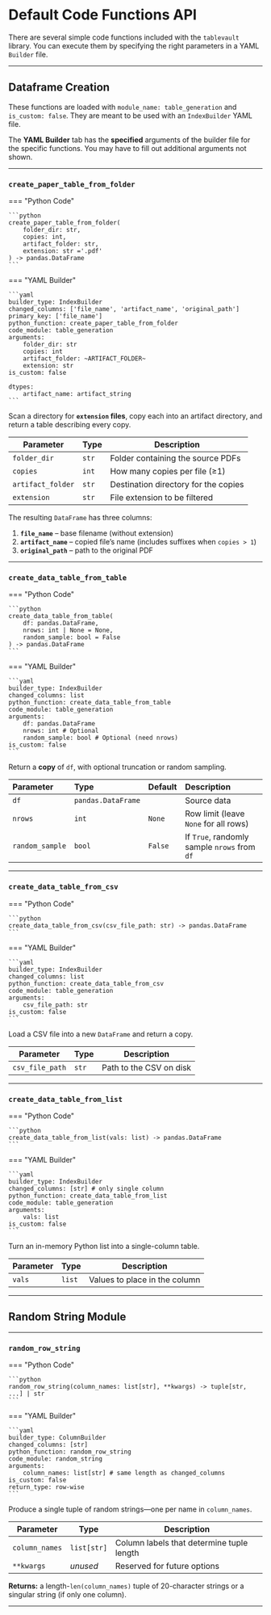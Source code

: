 # Default Code Functions API

There are several simple code functions included with the `tablevault` library. You can execute them by specifying the right parameters in a YAML `Builder` file.

---

## Dataframe Creation

These functions are loaded with `module_name: table_generation` and `is_custom: false`. They are meant to be used with an `IndexBuilder` YAML file.

The **YAML Builder** tab has the **specified** arguments of the builder file for the specific functions. You may have to fill out additional arguments not shown.

---

### `create_paper_table_from_folder`

=== "Python Code"

    ```python
    create_paper_table_from_folder(
        folder_dir: str,
        copies: int,
        artifact_folder: str,
        extension: str ='.pdf'
    ) -> pandas.DataFrame
    ```

=== "YAML Builder"

    ```yaml
    builder_type: IndexBuilder
    changed_columns: ['file_name', 'artifact_name', 'original_path']
    primary_key: ['file_name']
    python_function: create_paper_table_from_folder
    code_module: table_generation
    arguments:
        folder_dir: str
        copies: int
        artifact_folder: ~ARTIFACT_FOLDER~
        extension: str
    is_custom: false

    dtypes:
        artifact_name: artifact_string
    ```

Scan a directory for **`extension` files**, copy each into an artifact directory, and return a table describing every copy.

| Parameter         | Type  | Description                          |
| ----------------- | ----- | ------------------------------------ |
| `folder_dir`      | `str` | Folder containing the source PDFs    |
| `copies`          | `int` | How many copies per file (≥1)        |
| `artifact_folder` | `str` | Destination directory for the copies |
| `extension`       | `str` | File extension to be filtered        |

The resulting `DataFrame` has three columns:

1. **`file_name`** – base filename (without extension)
2. **`artifact_name`** – copied file’s name (includes suffixes when `copies > 1`)
3. **`original_path`** – path to the original PDF

---

### `create_data_table_from_table`

=== "Python Code"

    ```python
    create_data_table_from_table(
        df: pandas.DataFrame,
        nrows: int | None = None,
        random_sample: bool = False
    ) -> pandas.DataFrame
    ```

=== "YAML Builder"

    ```yaml
    builder_type: IndexBuilder
    changed_columns: list
    python_function: create_data_table_from_table
    code_module: table_generation
    arguments:
        df: pandas.DataFrame
        nrows: int # Optional
        random_sample: bool # Optional (need nrows)
    is_custom: false
    ```

Return a **copy** of `df`, with optional truncation or random sampling.

| Parameter | Type | Default | Description |
| :--- | :--- | :--- | :--- |
| `df` | `pandas.DataFrame` | | Source data |
| `nrows` | `int` | `None` | Row limit (leave `None` for all rows) |
| `random_sample` | `bool` | `False` | If `True`, randomly sample `nrows` from `df` |

---

### `create_data_table_from_csv`

=== "Python Code"

    ```python
    create_data_table_from_csv(csv_file_path: str) -> pandas.DataFrame
    ```

=== "YAML Builder"

    ```yaml
    builder_type: IndexBuilder
    changed_columns: list
    python_function: create_data_table_from_csv
    code_module: table_generation
    arguments:    
        csv_file_path: str
    is_custom: false
    ```

Load a CSV file into a new `DataFrame` and return a copy.

| Parameter       | Type  | Description             |
| --------------- | ----- | ----------------------- |
| `csv_file_path` | `str` | Path to the CSV on disk |

---

### `create_data_table_from_list`

=== "Python Code"

    ```python
    create_data_table_from_list(vals: list) -> pandas.DataFrame
    ```

=== "YAML Builder"

    ```yaml
    builder_type: IndexBuilder
    changed_columns: [str] # only single column
    python_function: create_data_table_from_list
    code_module: table_generation
    arguments:    
        vals: list
    is_custom: false
    ```

Turn an in-memory Python list into a single-column table.

| Parameter | Type   | Description                   |
| --------- | ------ | ----------------------------- |
| `vals`    | `list` | Values to place in the column |

---

## Random String Module

---

### `random_row_string`

=== "Python Code"

    ```python
    random_row_string(column_names: list[str], **kwargs) -> tuple[str, ...] | str
    ```

=== "YAML Builder"

    ```yaml
    builder_type: ColumnBuilder
    changed_columns: [str]
    python_function: random_row_string
    code_module: random_string
    arguments:    
        column_names: list[str] # same length as changed_columns
    is_custom: false
    return_type: row-wise
    ```

Produce a single tuple of random strings—one per name in `column_names`.

| Parameter      | Type        | Description                               |
| -------------- | ----------- | ----------------------------------------- |
| `column_names` | `list[str]` | Column labels that determine tuple length |
| `**kwargs`     | *unused*    | Reserved for future options               |

**Returns:** a length-`len(column_names)` tuple of 20-character strings or a singular string (if only one column).

---
